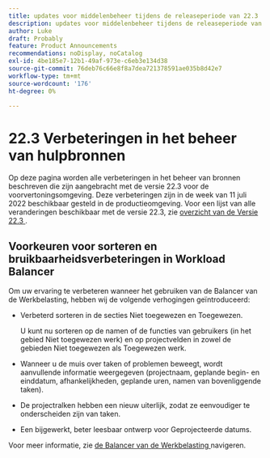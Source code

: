 ```yaml
---
title: updates voor middelenbeheer tijdens de releaseperiode van 22.3
description: updates voor middelenbeheer tijdens de releaseperiode van 22.3
author: Luke
draft: Probably
feature: Product Announcements
recommendations: noDisplay, noCatalog
exl-id: 4be185e7-12b1-49af-973e-c6eb3e134d38
source-git-commit: 76deb76c66e8f8a7dea721378591ae035b8d42e7
workflow-type: tm+mt
source-wordcount: '176'
ht-degree: 0%

---
```


# 22.3 Verbeteringen in het beheer van hulpbronnen

Op deze pagina worden alle verbeteringen in het beheer van bronnen beschreven die zijn aangebracht met de versie 22.3 voor de voorvertoningsomgeving. Deze verbeteringen zijn in de week van 11 juli 2022 beschikbaar gesteld in de productieomgeving. Voor een lijst van alle veranderingen beschikbaar met de versie 22.3, zie [ overzicht van de Versie 22.3 ](../../../product-announcements/product-releases/22.3-release-activity/22-3-release-overview.md).

## Voorkeuren voor sorteren en bruikbaarheidsverbeteringen in Workload Balancer

Om uw ervaring te verbeteren wanneer het gebruiken van de Balancer van de Werkbelasting, hebben wij de volgende verhogingen geïntroduceerd:

* Verbeterd sorteren in de secties Niet toegewezen en Toegewezen.

  U kunt nu sorteren op de namen of de functies van gebruikers (in het gebied Niet toegewezen werk) en op projectvelden in zowel de gebieden Niet toegewezen als Toegewezen werk.

* Wanneer u de muis over taken of problemen beweegt, wordt aanvullende informatie weergegeven (projectnaam, geplande begin- en einddatum, afhankelijkheden, geplande uren, namen van bovenliggende taken).

* De projectralken hebben een nieuw uiterlijk, zodat ze eenvoudiger te onderscheiden zijn van taken.

* Een bijgewerkt, beter leesbaar ontwerp voor Geprojecteerde datums.


Voor meer informatie, zie [ de Balancer van de Werkbelasting ](/help/quicksilver/resource-mgmt/workload-balancer/navigate-the-workload-balancer.md) navigeren.

